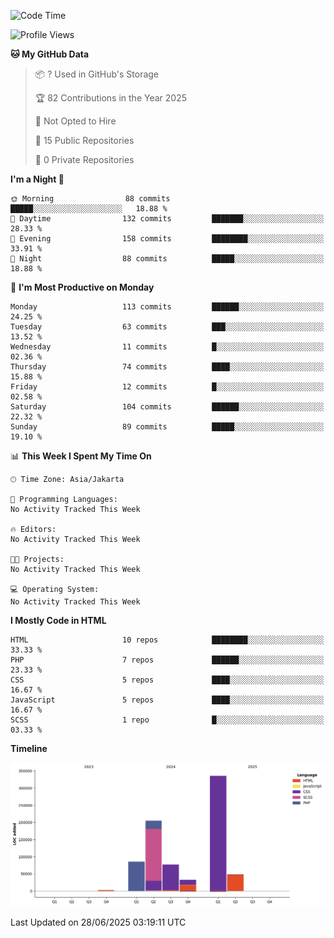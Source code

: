 
<!--START_SECTION:waka-->
![Code Time](http://img.shields.io/badge/Code%20Time-96%20hrs%2058%20mins-blue)

![Profile Views](http://img.shields.io/badge/Profile%20Views-31-blue)

**🐱 My GitHub Data** 

> 📦 ? Used in GitHub's Storage 
 > 
> 🏆 82 Contributions in the Year 2025
 > 
> 🚫 Not Opted to Hire
 > 
> 📜 15 Public Repositories 
 > 
> 🔑 0 Private Repositories 
 > 
**I'm a Night 🦉** 

```text
🌞 Morning                88 commits          █████░░░░░░░░░░░░░░░░░░░░   18.88 % 
🌆 Daytime                132 commits         ███████░░░░░░░░░░░░░░░░░░   28.33 % 
🌃 Evening                158 commits         ████████░░░░░░░░░░░░░░░░░   33.91 % 
🌙 Night                  88 commits          █████░░░░░░░░░░░░░░░░░░░░   18.88 % 
```
📅 **I'm Most Productive on Monday** 

```text
Monday                   113 commits         ██████░░░░░░░░░░░░░░░░░░░   24.25 % 
Tuesday                  63 commits          ███░░░░░░░░░░░░░░░░░░░░░░   13.52 % 
Wednesday                11 commits          █░░░░░░░░░░░░░░░░░░░░░░░░   02.36 % 
Thursday                 74 commits          ████░░░░░░░░░░░░░░░░░░░░░   15.88 % 
Friday                   12 commits          █░░░░░░░░░░░░░░░░░░░░░░░░   02.58 % 
Saturday                 104 commits         ██████░░░░░░░░░░░░░░░░░░░   22.32 % 
Sunday                   89 commits          █████░░░░░░░░░░░░░░░░░░░░   19.10 % 
```


📊 **This Week I Spent My Time On** 

```text
🕑︎ Time Zone: Asia/Jakarta

💬 Programming Languages: 
No Activity Tracked This Week

🔥 Editors: 
No Activity Tracked This Week

🐱‍💻 Projects: 
No Activity Tracked This Week

💻 Operating System: 
No Activity Tracked This Week
```

**I Mostly Code in HTML** 

```text
HTML                     10 repos            ████████░░░░░░░░░░░░░░░░░   33.33 % 
PHP                      7 repos             ██████░░░░░░░░░░░░░░░░░░░   23.33 % 
CSS                      5 repos             ████░░░░░░░░░░░░░░░░░░░░░   16.67 % 
JavaScript               5 repos             ████░░░░░░░░░░░░░░░░░░░░░   16.67 % 
SCSS                     1 repo              █░░░░░░░░░░░░░░░░░░░░░░░░   03.33 % 
```



**Timeline**

![Lines of Code chart](https://raw.githubusercontent.com/RYANNNHZ/RYANNNHZ/main/assets/bar_graph.png)


 Last Updated on 28/06/2025 03:19:11 UTC
<!--END_SECTION:waka-->
